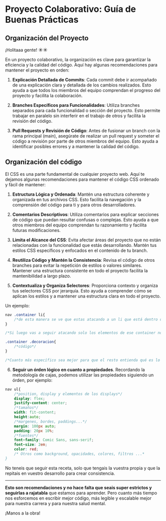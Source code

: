 # Proyecto Colaborativo: Guía de Buenas Prácticas

## Organización del Proyecto

¡Holitaaa gente! ☀️☀️

En un proyecto colaborativo, la organización es clave para garantizar la eficiencia y la calidad del código. Aquí hay algunas recomendaciones para mantener el proyecto en orden:

1. **Explicación Detallada de Commits**: Cada commit debe ir acompañado de una explicación clara y detallada de los cambios realizados. Esto ayuda a que todos los miembros del equipo comprendan el progreso del proyecto y facilita la colaboración.

2. **Branches Específicos para Funcionalidades**: Utiliza branches separados para cada funcionalidad o sección del proyecto. Esto permite trabajar en paralelo sin interferir en el trabajo de otros y facilita la revisión del código.

3. **Pull Requests y Revisión de Código**: Antes de fusionar un branch con la rama principal (main), asegúrate de realizar un pull request y someter el código a revisión por parte de otros miembros del equipo. Esto ayuda a identificar posibles errores y a mantener la calidad del código.


## Organización del código

El CSS es una parte fundamental de cualquier proyecto web. Aquí te dejamos algunas recomendaciones para mantener el código CSS ordenado y fácil de mantener:

1. **Estructura Lógica y Ordenada**: Mantén una estructura coherente y organizada en tus archivos CSS. Esto facilita la navegación y la comprensión del código para ti y para otros desarrolladores.

2. **Comentarios Descriptivos**: Utiliza comentarios para explicar secciones de código que puedan resultar confusas o complejas. Esto ayuda a que otros miembros del equipo comprendan tu razonamiento y facilita futuras modificaciones.

3. **Limita el Alcance del CSS**: Evita afectar áreas del proyecto que no están relacionadas con la funcionalidad que estás desarrollando. Mantén tus estilos CSS específicos y enfocados en el contenido de tu branch.

4. **Reutiliza Código y Mantén la Consistencia**: Revisa el código de otros branches para evitar la repetición de estilos o valores similares. Mantener una estructura consistente en todo el proyecto facilita la mantenibilidad a largo plazo.

5. **Contextualiza y Organiza Selectores**: Proporciona contexto y organiza tus selectores CSS por jerarquía. Esto ayuda a comprender cómo se aplican los estilos y a mantener una estructura clara en todo el proyecto.

Un ejemplo:

```CSS
nav .container li{
    /*de esta manera se ve que estas atacando a un li que está dentro de un container en el nav*/
}

/*Si luego vas a seguir atacando solo los elementos de ese container no hace falta volver a poner el nav si el nombre de la clase no se repite, en el caso de que se repita, añadir otra vez nav*/

.container .decoracion{
    /*código*/
}

/*Cuanto más específico sea mejor para que el resto entienda qué es lo que estas haciendo*/
```
6. **Seguir un órden lógico en cuanto a propiedades**. Recordando la metodología de cajas, podemos utilizar las propiedades siguiendo un órden, por ejemplo:

```CSS
nav ul{
    /*position, display y elementos de los displays*/
    display: flex;
    justify-content: center;
    /*tamaños*/
    width: fit-content;
    height:auto;
    /*margenes, bordes, paddings...*/
    margin: 100px auto;
    padding: 20px 10%;
    /*fuentes*/
    font-family: Comic Sans, sans-serif;
    font-size: 2em;
    color: red;
    /* Otros como background, opacidades, colores, filtros ...*
}
```

No teneis que seguir esta receta, solo que tengais la vuestra propia y que la repitais en vuestro desarrollo para crear consistencia.

--------


**Esto son recomendaciones y no hace falta que seais super estrictos y seguirlas a rajatabla** que estamos para aprender. Pero cuanto más tiempo nos esforcemos en escribir mejor código, más legible y escalable mejor para nuestra carrera y para nuestra salud mental.

¡Manos a la obra!